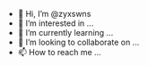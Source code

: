- 👋 Hi, I’m @zyxswns
- 👀 I’m interested in ...
- 🌱 I’m currently learning ...
- 💞️ I’m looking to collaborate on ...
- 📫 How to reach me ...

<!---
zyxswns/zyxswns is a ✨ special ✨ repository because its `README.md` (this file) appears on your GitHub profile.
You can click the Preview link to take a look at your changes.
--->
